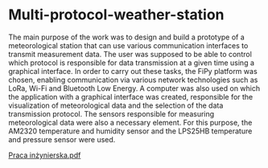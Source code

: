 # Multi-protocol-weather-station

The main purpose of the work was to design and build a prototype of a meteorological station that can use various communication interfaces to transmit measurement data. The user was supposed to be able to control which protocol is responsible for data transmission at a given time using a graphical interface. In order to carry out these tasks, the FiPy platform was chosen, enabling communication via various network technologies such as LoRa, Wi-Fi and Bluetooth Low Energy. A computer was also used on which the application with a graphical interface was created, responsible for the visualization of meteorological data and the selection of the data transmission protocol. The sensors responsible for measuring meteorological data were also a necessary element. For this purpose, the AM2320 temperature and humidity sensor and the LPS25HB temperature and pressure sensor were used.

[Praca inżynierska.pdf](https://github.com/mariuszwieclawek/Multi-protocol-weather-station/files/10865550/Praca.inzynierska.pdf)
